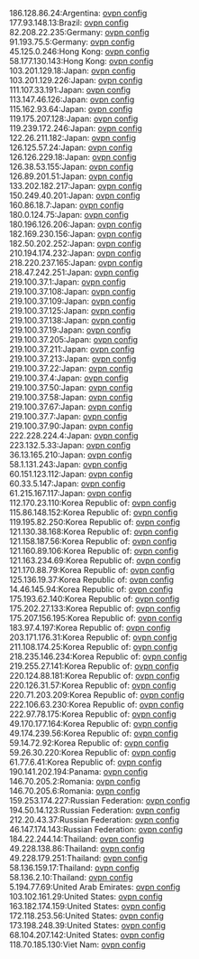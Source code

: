186.128.86.24:Argentina: [ovpn config](vpn/186_128_86_24.ovpn)  
177.93.148.13:Brazil: [ovpn config](vpn/177_93_148_13.ovpn)  
82.208.22.235:Germany: [ovpn config](vpn/82_208_22_235.ovpn)  
91.193.75.5:Germany: [ovpn config](vpn/91_193_75_5.ovpn)  
45.125.0.246:Hong Kong: [ovpn config](vpn/45_125_0_246.ovpn)  
58.177.130.143:Hong Kong: [ovpn config](vpn/58_177_130_143.ovpn)  
103.201.129.18:Japan: [ovpn config](vpn/103_201_129_18.ovpn)  
103.201.129.226:Japan: [ovpn config](vpn/103_201_129_226.ovpn)  
111.107.33.191:Japan: [ovpn config](vpn/111_107_33_191.ovpn)  
113.147.46.126:Japan: [ovpn config](vpn/113_147_46_126.ovpn)  
115.162.93.64:Japan: [ovpn config](vpn/115_162_93_64.ovpn)  
119.175.207.128:Japan: [ovpn config](vpn/119_175_207_128.ovpn)  
119.239.172.246:Japan: [ovpn config](vpn/119_239_172_246.ovpn)  
122.26.211.182:Japan: [ovpn config](vpn/122_26_211_182.ovpn)  
126.125.57.24:Japan: [ovpn config](vpn/126_125_57_24.ovpn)  
126.126.229.18:Japan: [ovpn config](vpn/126_126_229_18.ovpn)  
126.38.53.155:Japan: [ovpn config](vpn/126_38_53_155.ovpn)  
126.89.201.51:Japan: [ovpn config](vpn/126_89_201_51.ovpn)  
133.202.182.217:Japan: [ovpn config](vpn/133_202_182_217.ovpn)  
150.249.40.201:Japan: [ovpn config](vpn/150_249_40_201.ovpn)  
160.86.18.7:Japan: [ovpn config](vpn/160_86_18_7.ovpn)  
180.0.124.75:Japan: [ovpn config](vpn/180_0_124_75.ovpn)  
180.196.126.206:Japan: [ovpn config](vpn/180_196_126_206.ovpn)  
182.169.230.156:Japan: [ovpn config](vpn/182_169_230_156.ovpn)  
182.50.202.252:Japan: [ovpn config](vpn/182_50_202_252.ovpn)  
210.194.174.232:Japan: [ovpn config](vpn/210_194_174_232.ovpn)  
218.220.237.165:Japan: [ovpn config](vpn/218_220_237_165.ovpn)  
218.47.242.251:Japan: [ovpn config](vpn/218_47_242_251.ovpn)  
219.100.37.1:Japan: [ovpn config](vpn/219_100_37_1.ovpn)  
219.100.37.108:Japan: [ovpn config](vpn/219_100_37_108.ovpn)  
219.100.37.109:Japan: [ovpn config](vpn/219_100_37_109.ovpn)  
219.100.37.125:Japan: [ovpn config](vpn/219_100_37_125.ovpn)  
219.100.37.138:Japan: [ovpn config](vpn/219_100_37_138.ovpn)  
219.100.37.19:Japan: [ovpn config](vpn/219_100_37_19.ovpn)  
219.100.37.205:Japan: [ovpn config](vpn/219_100_37_205.ovpn)  
219.100.37.211:Japan: [ovpn config](vpn/219_100_37_211.ovpn)  
219.100.37.213:Japan: [ovpn config](vpn/219_100_37_213.ovpn)  
219.100.37.22:Japan: [ovpn config](vpn/219_100_37_22.ovpn)  
219.100.37.4:Japan: [ovpn config](vpn/219_100_37_4.ovpn)  
219.100.37.50:Japan: [ovpn config](vpn/219_100_37_50.ovpn)  
219.100.37.58:Japan: [ovpn config](vpn/219_100_37_58.ovpn)  
219.100.37.67:Japan: [ovpn config](vpn/219_100_37_67.ovpn)  
219.100.37.7:Japan: [ovpn config](vpn/219_100_37_7.ovpn)  
219.100.37.90:Japan: [ovpn config](vpn/219_100_37_90.ovpn)  
222.228.224.4:Japan: [ovpn config](vpn/222_228_224_4.ovpn)  
223.132.5.33:Japan: [ovpn config](vpn/223_132_5_33.ovpn)  
36.13.165.210:Japan: [ovpn config](vpn/36_13_165_210.ovpn)  
58.1.131.243:Japan: [ovpn config](vpn/58_1_131_243.ovpn)  
60.151.123.112:Japan: [ovpn config](vpn/60_151_123_112.ovpn)  
60.33.5.147:Japan: [ovpn config](vpn/60_33_5_147.ovpn)  
61.215.167.117:Japan: [ovpn config](vpn/61_215_167_117.ovpn)  
112.170.23.110:Korea Republic of: [ovpn config](vpn/112_170_23_110.ovpn)  
115.86.148.152:Korea Republic of: [ovpn config](vpn/115_86_148_152.ovpn)  
119.195.82.250:Korea Republic of: [ovpn config](vpn/119_195_82_250.ovpn)  
121.130.38.168:Korea Republic of: [ovpn config](vpn/121_130_38_168.ovpn)  
121.158.187.56:Korea Republic of: [ovpn config](vpn/121_158_187_56.ovpn)  
121.160.89.106:Korea Republic of: [ovpn config](vpn/121_160_89_106.ovpn)  
121.163.234.69:Korea Republic of: [ovpn config](vpn/121_163_234_69.ovpn)  
121.170.88.79:Korea Republic of: [ovpn config](vpn/121_170_88_79.ovpn)  
125.136.19.37:Korea Republic of: [ovpn config](vpn/125_136_19_37.ovpn)  
14.46.145.94:Korea Republic of: [ovpn config](vpn/14_46_145_94.ovpn)  
175.193.62.140:Korea Republic of: [ovpn config](vpn/175_193_62_140.ovpn)  
175.202.27.133:Korea Republic of: [ovpn config](vpn/175_202_27_133.ovpn)  
175.207.156.195:Korea Republic of: [ovpn config](vpn/175_207_156_195.ovpn)  
183.97.4.197:Korea Republic of: [ovpn config](vpn/183_97_4_197.ovpn)  
203.171.176.31:Korea Republic of: [ovpn config](vpn/203_171_176_31.ovpn)  
211.108.174.25:Korea Republic of: [ovpn config](vpn/211_108_174_25.ovpn)  
218.235.146.234:Korea Republic of: [ovpn config](vpn/218_235_146_234.ovpn)  
219.255.27.141:Korea Republic of: [ovpn config](vpn/219_255_27_141.ovpn)  
220.124.88.181:Korea Republic of: [ovpn config](vpn/220_124_88_181.ovpn)  
220.126.31.57:Korea Republic of: [ovpn config](vpn/220_126_31_57.ovpn)  
220.71.203.209:Korea Republic of: [ovpn config](vpn/220_71_203_209.ovpn)  
222.106.63.230:Korea Republic of: [ovpn config](vpn/222_106_63_230.ovpn)  
222.97.78.175:Korea Republic of: [ovpn config](vpn/222_97_78_175.ovpn)  
49.170.177.164:Korea Republic of: [ovpn config](vpn/49_170_177_164.ovpn)  
49.174.239.56:Korea Republic of: [ovpn config](vpn/49_174_239_56.ovpn)  
59.14.72.92:Korea Republic of: [ovpn config](vpn/59_14_72_92.ovpn)  
59.26.30.220:Korea Republic of: [ovpn config](vpn/59_26_30_220.ovpn)  
61.77.6.41:Korea Republic of: [ovpn config](vpn/61_77_6_41.ovpn)  
190.141.202.194:Panama: [ovpn config](vpn/190_141_202_194.ovpn)  
146.70.205.2:Romania: [ovpn config](vpn/146_70_205_2.ovpn)  
146.70.205.6:Romania: [ovpn config](vpn/146_70_205_6.ovpn)  
159.253.174.227:Russian Federation: [ovpn config](vpn/159_253_174_227.ovpn)  
194.50.14.123:Russian Federation: [ovpn config](vpn/194_50_14_123.ovpn)  
212.20.43.37:Russian Federation: [ovpn config](vpn/212_20_43_37.ovpn)  
46.147.174.143:Russian Federation: [ovpn config](vpn/46_147_174_143.ovpn)  
184.22.244.14:Thailand: [ovpn config](vpn/184_22_244_14.ovpn)  
49.228.138.86:Thailand: [ovpn config](vpn/49_228_138_86.ovpn)  
49.228.179.251:Thailand: [ovpn config](vpn/49_228_179_251.ovpn)  
58.136.159.17:Thailand: [ovpn config](vpn/58_136_159_17.ovpn)  
58.136.2.10:Thailand: [ovpn config](vpn/58_136_2_10.ovpn)  
5.194.77.69:United Arab Emirates: [ovpn config](vpn/5_194_77_69.ovpn)  
103.102.161.29:United States: [ovpn config](vpn/103_102_161_29.ovpn)  
163.182.174.159:United States: [ovpn config](vpn/163_182_174_159.ovpn)  
172.118.253.56:United States: [ovpn config](vpn/172_118_253_56.ovpn)  
173.198.248.39:United States: [ovpn config](vpn/173_198_248_39.ovpn)  
68.104.207.142:United States: [ovpn config](vpn/68_104_207_142.ovpn)  
118.70.185.130:Viet Nam: [ovpn config](vpn/118_70_185_130.ovpn)  

